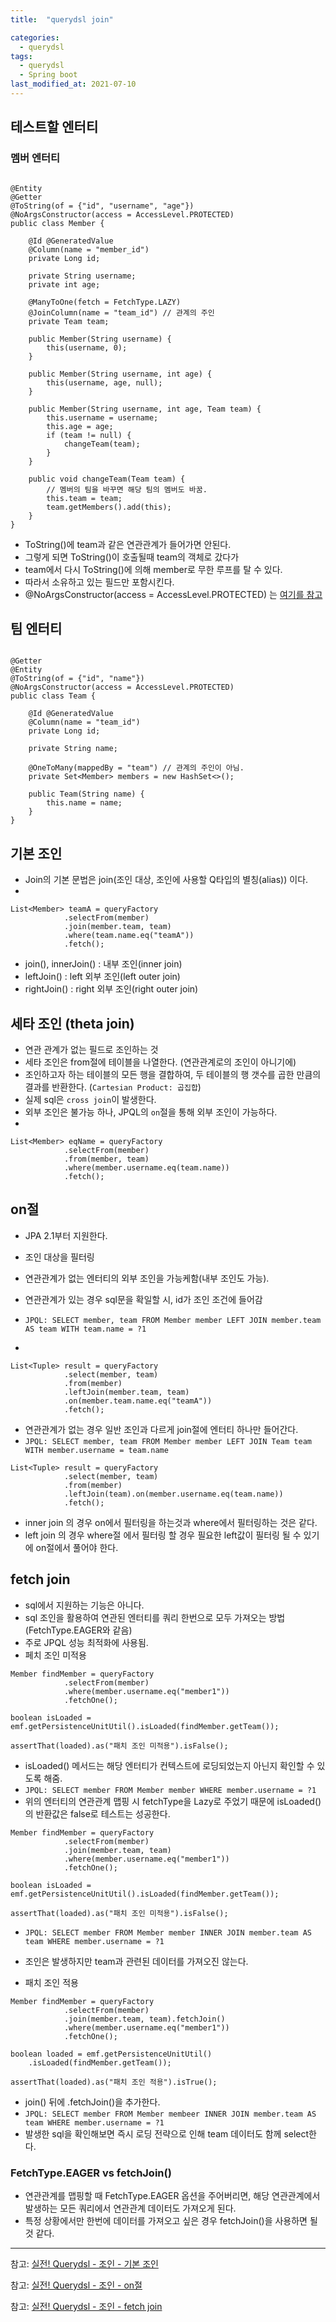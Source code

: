 ```yaml
---
title:  "querydsl join"

categories:
  - querydsl
tags:
  - querydsl
  - Spring boot
last_modified_at: 2021-07-10
---
```


## 테스트할 엔터티
### 멤버 엔터티
~~~

@Entity
@Getter
@ToString(of = {"id", "username", "age"})
@NoArgsConstructor(access = AccessLevel.PROTECTED) 
public class Member {

    @Id @GeneratedValue
    @Column(name = "member_id")
    private Long id;

    private String username;
    private int age;

    @ManyToOne(fetch = FetchType.LAZY)
    @JoinColumn(name = "team_id") // 관계의 주인
    private Team team;

    public Member(String username) {
        this(username, 0);
    }

    public Member(String username, int age) {
        this(username, age, null);
    }

    public Member(String username, int age, Team team) {
        this.username = username;
        this.age = age;
        if (team != null) {
            changeTeam(team);
        }
    }

    public void changeTeam(Team team) {
        // 멤버의 팀을 바꾸면 해당 팀의 멤버도 바꿈.
        this.team = team;
        team.getMembers().add(this);
    }
}
~~~
* ToString()에 team과 같은 연관관계가 들어가면 안된다.
* 그렇게 되면 ToString()이 호출될때 team의 객체로 갔다가
* team에서 다시 ToString()에 의해 member로 무한 루프를 탈 수 있다.
* 따라서 소유하고 있는 필드만 포함시킨다.
* @NoArgsConstructor(access = AccessLevel.PROTECTED) 는 [여기를 참고](/jpa/jpa-constructor)

## 팀 엔터티
~~~

@Getter
@Entity
@ToString(of = {"id", "name"})
@NoArgsConstructor(access = AccessLevel.PROTECTED)
public class Team {

    @Id @GeneratedValue
    @Column(name = "team_id")
    private Long id;

    private String name;

    @OneToMany(mappedBy = "team") // 관계의 주인이 아님.
    private Set<Member> members = new HashSet<>();

    public Team(String name) {
        this.name = name;
    }
}

~~~

## 기본 조인
* Join의 기본 문법은 join(조인 대상, 조인에 사용할 Q타입의 별칭(alias)) 이다.
* 
~~~ 
List<Member> teamA = queryFactory
            .selectFrom(member)
            .join(member.team, team)
            .where(team.name.eq("teamA"))
            .fetch();
~~~
* join(), innerJoin() : 내부 조인(inner join)
* leftJoin() : left 외부 조인(left outer join)
* rightJoin() : right 외부 조인(right outer join)

## 세타 조인 (theta join)
* 연관 관계가 없는 필드로 조인하는 것
* 세타 조인은 from절에 테이블을 나열한다. (연관관계로의 조인이 아니기에)
* 조인하고자 하는 테이블의 모든 행을 결합하여, 두 테이블의 행 갯수를 곱한 만큼의 결과를 반환한다. (`Cartesian Product: 곱집합`)
* 실제 sql은 `cross join`이 발생한다.
* 외부 조인은 불가능 하나, JPQL의 `on`절을 통해 외부 조인이 가능하다.
* 
~~~
List<Member> eqName = queryFactory
            .selectFrom(member)
            .from(member, team) 
            .where(member.username.eq(team.name))
            .fetch();
~~~

## on절
* JPA 2.1부터 지원한다.
* 조인 대상을 필터링
* 연관관계가 없는 엔터티의 외부 조인을 가능케함(내부 조인도 가능).

* 연관관계가 있는 경우 sql문을 확일할 시, id가 조인 조건에 들어감
* `JPQL: SELECT member, team FROM Member member LEFT JOIN member.team AS team WITH team.name = ?1`
* 
~~~
List<Tuple> result = queryFactory
            .select(member, team)
            .from(member)
            .leftJoin(member.team, team) 
            .on(member.team.name.eq("teamA"))
            .fetch();
~~~

* 연관관계가 없는 경우 일반 조인과 다르게 join절에 엔터티 하나만 들어간다.
* `JPQL: SELECT member, team FROM Member member LEFT JOIN Team team WITH member.username = team.name`
~~~
List<Tuple> result = queryFactory
            .select(member, team)
            .from(member)
            .leftJoin(team).on(member.username.eq(team.name)) 
            .fetch();
~~~

* inner join 의 경우 on에서 필터링을 하는것과 where에서 필터링하는 것은 같다.
* left join 의 경우 where절 에서 필터링 할 경우 필요한 left값이 필터링 될 수 있기에 on절에서 풀어야 한다.

## fetch join
* sql에서 지원하는 기능은 아니다.
* sql 조인을 활용하여 연관된 엔터티를 쿼리 한번으로 모두 가져오는 방법 (FetchType.EAGER와 같음)
* 주로 JPQL 성능 최적화에 사용됨.
* 페치 조인 미적용

~~~
Member findMember = queryFactory
            .selectFrom(member)
            .where(member.username.eq("member1"))
            .fetchOne();

boolean isLoaded = emf.getPersistenceUnitUtil().isLoaded(findMember.getTeam());

assertThat(loaded).as("패치 조인 미적용").isFalse();
~~~
* isLoaded() 메서드는 해당 엔터티가 컨텍스트에 로딩되었는지 아닌지 확인할 수 있도록 해줌.
* `JPQL: SELECT member FROM Member member WHERE member.username = ?1`
* 위의 엔터티의 연관관계 맵핑 시 fetchType을 Lazy로 주었기 때문에 isLoaded()의 반환값은 false로 테스트는 성공한다.

~~~
Member findMember = queryFactory
            .selectFrom(member)
            .join(member.team, team)
            .where(member.username.eq("member1"))
            .fetchOne();

boolean isLoaded = emf.getPersistenceUnitUtil().isLoaded(findMember.getTeam());

assertThat(loaded).as("패치 조인 미적용").isFalse();
~~~
* `JPQL: SELECT member FROM Member member INNER JOIN member.team AS team WHERE member.username = ?1`
* 조인은 발생하지만 team과 관련된 데이터를 가져오진 않는다.

* 패치 조인 적용

~~~
Member findMember = queryFactory
            .selectFrom(member)
            .join(member.team, team).fetchJoin()
            .where(member.username.eq("member1"))
            .fetchOne(); 

boolean loaded = emf.getPersistenceUnitUtil()
    .isLoaded(findMember.getTeam());

assertThat(loaded).as("패치 조인 적용").isTrue();
~~~
* join() 뒤에 .fetchJoin()을 추가한다.
* `JPQL: SELECT member FROM Member membeer INNER JOIN member.team AS team WHERE member.username = ?1`
* 발생한 sql을 확인해보면 즉시 로딩 전략으로 인해 team 데이터도 함께 select한다.

### FetchType.EAGER vs fetchJoin()
* 연관관계를 맵핑할 때 FetchType.EAGER 옵션을 주어버리면, 해당 연관관계에서 발생하는 모든 쿼리에서 연관관계 데이터도 가져오게 된다.
* 특정 상황에서만 한번에 데이터를 가져오고 싶은 경우 fetchJoin()을 사용하면 될 것 같다.

<hr>

참고: [실전! Querydsl - 조인 - 기본 조인](https://www.inflearn.com/course/Querydsl-%EC%8B%A4%EC%A0%84/lecture/30129?tab=curriculum&mm=close)

참고: [실전! Querydsl - 조인 - on절](https://www.inflearn.com/course/Querydsl-%EC%8B%A4%EC%A0%84/lecture/30130?tab=note&mm=close)

참고: [실전! Querydsl - 조인 - fetch join](https://www.inflearn.com/course/Querydsl-%EC%8B%A4%EC%A0%84/lecture/30131?tab=note&mm=close)